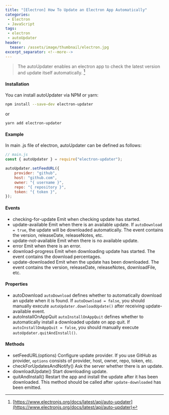 ```yaml
---
title: "[Electron] How To Update an Electron App Automatically"
categories:
 - Electron
 - JavaScript
tags:
 - electron
 - autoUpdater
header:
  teaser: /assets/image/thumbnail/electron.jpg
excerpt_separator: <!--more-->
---
```


> The autoUpdater enables an electron app to check the latest version and update itself automatically. [^updater]

<!--more-->

#### Installation
You can install autoUpdater via NPM or yarn:
```bash
npm install --save—dev electron-updater
```
or
```shell
yarn add electron-updater
```

#### Example
In main .js file of electron, autoUpdater can be defined as follows:
```js
// main.js
const { autoUpdater } = require("electron-updater");

autoUpdater.setFeedURL({
    provider: "github",
    host: "github.com",
    owner: "{ username }",
    repo: "{ repository }",
    token: "{ token }",
});
```

#### Events
* checking-for-update
    Emit when checking update has started.
* update-available
	Emit when there is an available update. If `autoDownload = true`, the update will be downloaded automatically. The event contains the version, releaseDate, releaseNotes, etc.
* update-not-available
	Emit when there is no available update.
* error
	Emit when there is an error.
* download-progress
	Emit when downloading update has started. The event contains the download percentages.
* update-downloaded
	Emit when the update has been downloaded. The event contains the version, releaseDate, releaseNotes, downloadFile, etc.

#### Properties
* autoDownload
	`autoDownload` defines whether to automatically download an update when it is found. If `autoDownload = false`, you should manually execute `autoUpdater.downloadUpdate()` after receiving update-available event.
* autoInstallOnAppQuit
	`autoInstallOnAppQuit` defines whether to automatically install a downloaded update on app quit. If `autoInstallOnAppQuit = false`, you should manually execute `autoUpdater.quitAndInstall()`.

#### Methods
* setFeedURL(options)
	Configure update provider. If you use GitHub as provider, `options` consists of provider, host, owner, repo, token, etc. 
* checkForUpdatesAndNotify()
	Ask the server whether there is an update.
* downloadUpdate()
	Start downloading update.
* quitAndInstall()
	Restart the app and install the update after it has been downloaded. This method should be called after `update-downloaded` has been emitted.

[^updater]: [https://www.electronjs.org/docs/latest/api/auto-updater](https://www.electronjs.org/docs/latest/api/auto-updater)